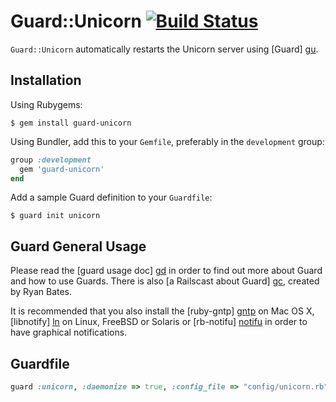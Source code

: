 # Guard::Unicorn [![Build Status](https://secure.travis-ci.org/xhr/guard-unicorn.png)](http://travis-ci.org/#!/xhr/guard-unicorn)

`Guard::Unicorn` automatically restarts the Unicorn server using [Guard] [gu].

[gu]: https://github.com/guard/guard


## Installation

Using Rubygems:

    $ gem install guard-unicorn

Using Bundler, add this to your `Gemfile`, preferably in the `development` group:

```ruby
group :development
  gem 'guard-unicorn'
end
```

Add a sample Guard definition to your `Guardfile`:

    $ guard init unicorn


## Guard General Usage

Please read the [guard usage doc] [gd] in order to find out more about Guard and 
how to use Guards. There is also [a Railscast about Guard] [gc], created by Ryan
Bates.

[gd]: https://github.com/guard/guard/blob/master/README.md
[gc]: http://railscasts.com/episodes/264-guard

It is recommended that you also install the [ruby-gntp] [gntp] on Mac OS X,
[libnotify] [ln] on Linux, FreeBSD or Solaris or [rb-notifu] [notifu] in order
to have graphical notifications.

[gntp]: https://rubygems.org/gems/ruby_gntp
[ln]: https://rubygems.org/gems/libnotify
[notifu]: https://rubygems.org/gems/rb-notifu


## Guardfile

```ruby
guard :unicorn, :daemonize => true, :config_file => "config/unicorn.rb", :pid_file => "tmp/pids/unicorn.pid"
```
